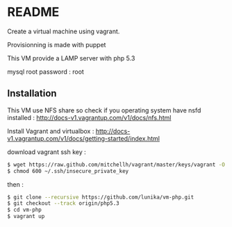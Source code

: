 README
======

Create a virtual machine using vagrant.

Provisionning is made with puppet

This VM provide a LAMP server with php 5.3

mysql root password : root

Installation
------------

This VM use NFS share so check if you operating system have nsfd installed : http://docs-v1.vagrantup.com/v1/docs/nfs.html

Install Vagrant and virtualbox : http://docs-v1.vagrantup.com/v1/docs/getting-started/index.html

download vagrant ssh key :

``` bash
$ wget https://raw.github.com/mitchellh/vagrant/master/keys/vagrant -O ~/.ssh/insecure_private_key
$ chmod 600 ~/.ssh/insecure_private_key
```

then :

``` bash
$ git clone --recursive https://github.com/lunika/vm-php.git
$ git checkout --track origin/php5.3
$ cd vm-php
$ vagrant up
```
